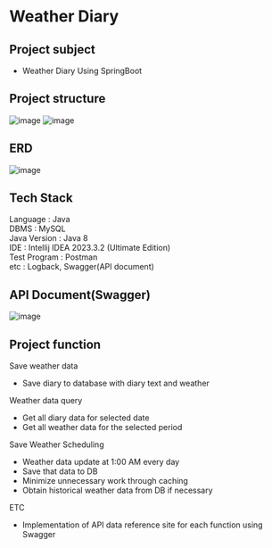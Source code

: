 # Weather Diary
## Project subject 
- Weather Diary  Using SpringBoot
## Project structure
![image](https://user-images.githubusercontent.com/94863168/226204488-5642d616-49f6-4afe-852c-11e5c0e15c4f.png)
![image](https://user-images.githubusercontent.com/94863168/226204514-ca14e6df-fc2b-4257-8603-c0d6fc02e9f6.png)
## ERD
![image](https://user-images.githubusercontent.com/94863168/226204648-e509c427-b3fe-4083-bb3a-3884cfa7cedd.png)
## Tech Stack
Language : Java  
DBMS : MySQL  
Java Version : Java 8  
IDE : Intellij IDEA 2023.3.2 (Ultimate Edition)  
Test Program : Postman  
etc : Logback, Swagger(API document)  
## API Document(Swagger)
![image](https://user-images.githubusercontent.com/94863168/226204832-f12e721b-c5fc-4788-aed6-c07712b10686.png)
## Project function
Save weather data  
- Save diary to database with diary text and weather

Weather data query  
- Get all diary data for selected date
- Get all weather data for the selected period  

Save Weather Scheduling
- Weather data update at 1:00 AM every day
- Save that data to DB
- Minimize unnecessary work through caching
- Obtain historical weather data from DB if necessary

ETC
- Implementation of API data reference site for each function using Swagger
